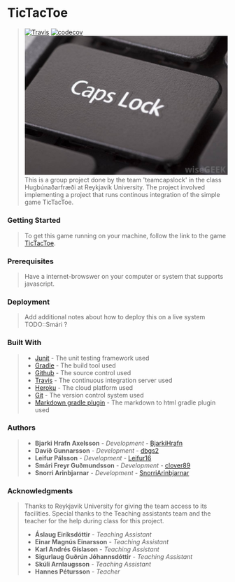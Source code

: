 TicTacToe
=========
>
> [![Travis](https://travis-ci.org/Hugbunarfockers/Tic-Tac-Hugbunarfockers.svg?branch=master)](https://travis-ci.org/HUGB2017TeamCapslock/TeamCaps)
> [![codecov](https://codecov.io/gh/HUGB2017TeamCapslock/TeamCaps/branch/master/graph/badge.svg)](https://codecov.io/gh/HUGB2017TeamCapslock/TeamCaps)
> ![Image of TeamCapslock](/images/teamcaps.jpg)
> This is a group project done by the team 'teamcapslock' in the class Hugbúnaðarfræði at Reykjavík University. The project
> involved implementing a project that runs continous integration of the simple game TicTacToe.

### Getting Started
>
> To get this game running on your machine, follow the link to the game [TicTacToe](https://dry-bastion-22033.herokuapp.com/).

### Prerequisites
>
> Have a internet-browswer on your computer or system that supports javascript.

### Deployment
> 
> Add additional notes about how to deploy this on a live system
> TODO::Smári ?

### Built With
>
> * [Junit](http://junit.org/junit4/) - The unit testing framework used
> * [Gradle](https://gradle.org/) - The build tool used
> * [Github](https://github.com/) - The source control used
> * [Travis](https://travis-ci.org/) - The continuous integration server used
> * [Heroku](https://dashboard.heroku.com/apps) - The cloud platform used
> * [Git](https://git-scm.com/) - The version control system used
> * [Markdown gradle plugin](https://github.com/aalmiray/markdown-gradle-plugin) - The markdown to html gradle plugin used

### Authors
>
> * **Bjarki Hrafn Axelsson** - *Development* - [BjarkiHrafn](https://github.com/BjarkiHrafn)
> * **Davíð Gunnarsson** - *Development* - [dbgs2](https://github.com/dbgs2)
> * **Leifur Pálsson** - *Development* - [Leifur16](https://github.com/Leifur16)
> * **Smári Freyr Guðmundsson** - *Development* - [clover89](https://github.com/clover89)
> * **Snorri Arinbjarnar** - *Development* - [SnorriArinbjarnar](https://github.com/SnorriArinbjarnar)

### Acknowledgments
>
> Thanks to Reykjavik University for giving the team access to its facilities.
> Special thanks to the Teaching assistants team and the teacher for the help during class for this project.
> * **Áslaug Eiríksdóttir** - *Teaching Assistant*
> * **Einar Magnús Einarsson** - *Teaching Assistant*
> * **Karl Andrés Gíslason** - *Teaching Assistant*
> * **Sigurlaug Guðrún Jóhannsdóttir** - *Teaching Assistant*
> * **Skúli Arnlaugsson** - *Teaching Assistant*
> * **Hannes Pétursson** - *Teacher*




